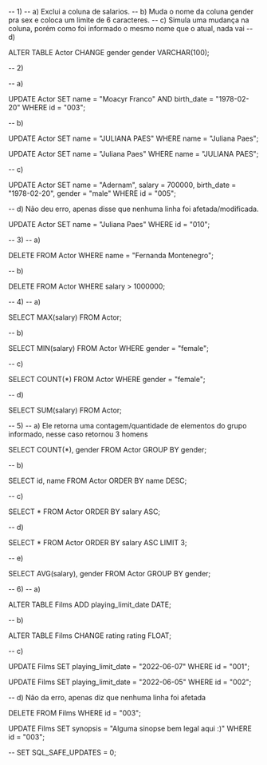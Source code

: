 -- 1)
-- a) Exclui a coluna de salarios.
-- b) Muda o nome da coluna gender pra sex e coloca um limite de 6 caracteres.
-- c) Simula uma mudança na coluna, porém como foi informado o mesmo nome que o atual, nada vai 
-- d) 

ALTER TABLE Actor CHANGE gender gender VARCHAR(100);

-- 2)

-- a)

UPDATE Actor
SET name = "Moacyr Franco" AND birth_date = "1978-02-20"
WHERE id = "003";

-- b)

UPDATE Actor
SET name = "JULIANA PAES"
WHERE name = "Juliana Paes";

UPDATE Actor
SET name = "Juliana Paes"
WHERE name = "JULIANA PAES";

-- c)

UPDATE Actor
SET name = "Adernam", salary = 700000, birth_date = "1978-02-20", gender = "male"
WHERE id = "005";

-- d) Não deu erro, apenas disse que nenhuma linha foi afetada/modificada.

UPDATE Actor
SET name = "Juliana Paes"
WHERE id = "010";

-- 3)
-- a)

DELETE FROM Actor
WHERE name = "Fernanda Montenegro";

-- b)

DELETE FROM Actor
WHERE salary > 1000000;


-- 4)
-- a)

SELECT MAX(salary) FROM Actor;

-- b)

SELECT MIN(salary)
FROM Actor
WHERE gender = "female";

-- c)

SELECT COUNT(*)
FROM Actor
WHERE gender = "female";

-- d)

SELECT SUM(salary)
FROM Actor;

-- 5)
-- a) Ele retorna uma contagem/quantidade de elementos do grupo informado, nesse caso retornou 3 homens

SELECT COUNT(*), gender
FROM Actor
GROUP BY gender;

-- b)

SELECT id, name FROM Actor
ORDER BY name DESC;

-- c)

SELECT * FROM Actor
ORDER BY salary ASC;

-- d)

SELECT * FROM Actor
ORDER BY salary ASC
LIMIT 3;

-- e)

SELECT AVG(salary), gender
FROM Actor
GROUP BY gender;

-- 6)
-- a)

ALTER TABLE Films ADD playing_limit_date DATE;

-- b)

ALTER TABLE Films CHANGE rating rating FLOAT;

-- c)

UPDATE Films
SET playing_limit_date = "2022-06-07"
WHERE id = "001";

UPDATE Films
SET playing_limit_date = "2022-06-05"
WHERE id = "002";

-- d) Não da erro, apenas diz que nenhuma linha foi afetada

DELETE FROM Films
WHERE id = "003";

UPDATE Films
SET synopsis = "Alguma sinopse bem legal aqui :)"
WHERE id = "003";
















-- SET SQL_SAFE_UPDATES = 0;















































